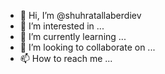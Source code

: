 - 👋 Hi, I’m @shuhratallaberdiev
- 👀 I’m interested in ...
- 🌱 I’m currently learning ...
- 💞️ I’m looking to collaborate on ...
- 📫 How to reach me ...

<!---
shuhratallaberdiev/shuhratallaberdiev is a ✨ special ✨ repository because its `README.md` (this file) appears on your GitHub profile.
You can click the Preview link to take a look at your changes.
--->
